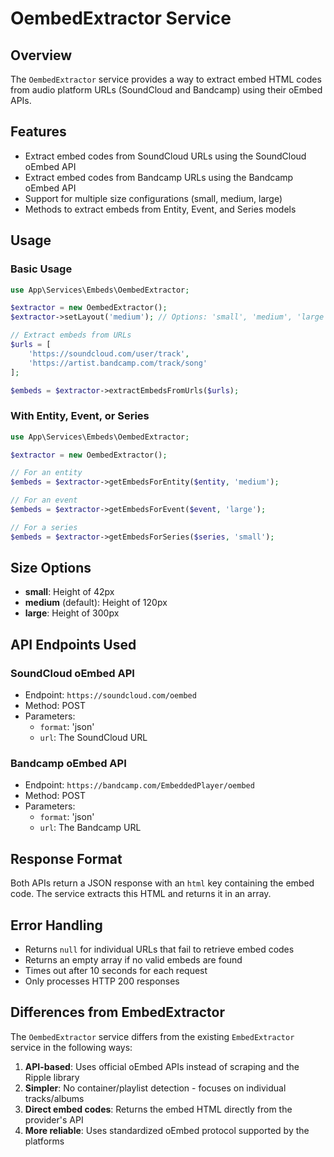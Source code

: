 # OembedExtractor Service

## Overview

The `OembedExtractor` service provides a way to extract embed HTML codes from audio platform URLs (SoundCloud and Bandcamp) using their oEmbed APIs.

## Features

- Extract embed codes from SoundCloud URLs using the SoundCloud oEmbed API
- Extract embed codes from Bandcamp URLs using the Bandcamp oEmbed API
- Support for multiple size configurations (small, medium, large)
- Methods to extract embeds from Entity, Event, and Series models

## Usage

### Basic Usage

```php
use App\Services\Embeds\OembedExtractor;

$extractor = new OembedExtractor();
$extractor->setLayout('medium'); // Options: 'small', 'medium', 'large'

// Extract embeds from URLs
$urls = [
    'https://soundcloud.com/user/track',
    'https://artist.bandcamp.com/track/song'
];

$embeds = $extractor->extractEmbedsFromUrls($urls);
```

### With Entity, Event, or Series

```php
use App\Services\Embeds\OembedExtractor;

$extractor = new OembedExtractor();

// For an entity
$embeds = $extractor->getEmbedsForEntity($entity, 'medium');

// For an event
$embeds = $extractor->getEmbedsForEvent($event, 'large');

// For a series
$embeds = $extractor->getEmbedsForSeries($series, 'small');
```

## Size Options

- **small**: Height of 42px
- **medium** (default): Height of 120px
- **large**: Height of 300px

## API Endpoints Used

### SoundCloud oEmbed API
- Endpoint: `https://soundcloud.com/oembed`
- Method: POST
- Parameters:
  - `format`: 'json'
  - `url`: The SoundCloud URL

### Bandcamp oEmbed API
- Endpoint: `https://bandcamp.com/EmbeddedPlayer/oembed`
- Method: POST
- Parameters:
  - `format`: 'json'
  - `url`: The Bandcamp URL

## Response Format

Both APIs return a JSON response with an `html` key containing the embed code. The service extracts this HTML and returns it in an array.

## Error Handling

- Returns `null` for individual URLs that fail to retrieve embed codes
- Returns an empty array if no valid embeds are found
- Times out after 10 seconds for each request
- Only processes HTTP 200 responses

## Differences from EmbedExtractor

The `OembedExtractor` service differs from the existing `EmbedExtractor` service in the following ways:

1. **API-based**: Uses official oEmbed APIs instead of scraping and the Ripple library
2. **Simpler**: No container/playlist detection - focuses on individual tracks/albums
3. **Direct embed codes**: Returns the embed HTML directly from the provider's API
4. **More reliable**: Uses standardized oEmbed protocol supported by the platforms

